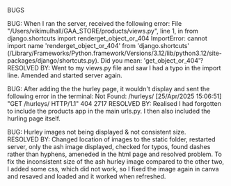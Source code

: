 BUGS 

BUG: When I ran the server, received the following error:
 File "/Users/vikimulhall/GAA_STORE/products/views.py", line 1, in <module>
    from django.shortcuts import renderget_object_or_404
ImportError: cannot import name 'renderget_object_or_404' from 'django.shortcuts' (/Library/Frameworks/Python.framework/Versions/3.12/lib/python3.12/site-packages/django/shortcuts.py). Did you mean: 'get_object_or_404'?
RESOLVED BY: Went to my views.py file and saw I had a typo in the import line. Amended and started server again. 

BUG: After adding the the hurley page, it wouldn't display and sent the following error in the terminal:
Not Found: /hurleys/
[25/Apr/2025 15:06:51] "GET /hurleys/ HTTP/1.1" 404 2717
RESOLVED BY: Realised I had forgotten to include the products app in the main urls.py. I then also included the hurling page itself. 

 BUG: Hurley images not being displayed & not consistent size.  
 RESOLVED BY: Changed location of images to the static folder, restarted server, only the ash image displayed, checked for typos, found dashes rather than hyphens, ameneded in the html page and resolved problem. To fix the inconsistent size of the ash hurley image compared to the other two, I added some css, which did not work, so I fixed the image again in canva and resaved and loaded and it worked when refreshed. 

 




